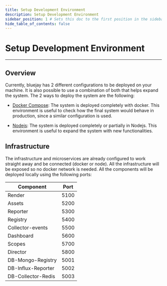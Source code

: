 ```yaml
---
title: Setup Development Environment
description: Setup Development Environment
sidebar_position: 1 # Sets this doc to the first position in the sidebar
hide_table_of_contents: false
---
```


# Setup Development Environment

---
## Overview
Currently, bluejay has 2 different configurations to be deployed on your machine. It is also possible to use a combination of both that helps expand the system. The 2 ways to deploy the system are the following:

- [Docker Compose](/development/setup-development-environment/docker-compose): The system is deployed completely with docker. This environment is useful to check how the final system would behave in production, since a similar configuration is used.

- [Nodejs](/development/setup-development-environment/nodejs/intro): The system is deployed completely or partially in Nodejs. This environment is useful to expand the system with new functionalities.

## Infrastructure

The infrastructure and microservices are already configured to work straight away and be connected (docker or node). All the infrastructure will be exposed so no docker network is needed. All the components will be deployed locally using the following ports:

| Component          | Port        |
|--------------------|-------------|
| Render             | 5100        |
| Assets             | 5200        |
| Reporter           | 5300        |
| Registry           | 5400        |
| Collector-events   | 5500        |
| Dashboard          | 5600        |
| Scopes             | 5700        |
| Director           | 5800        |
| DB-Mongo-Registry  | 5001        |
| DB-Influx-Reporter | 5002        |
| DB-Collector-Redis | 5003        |